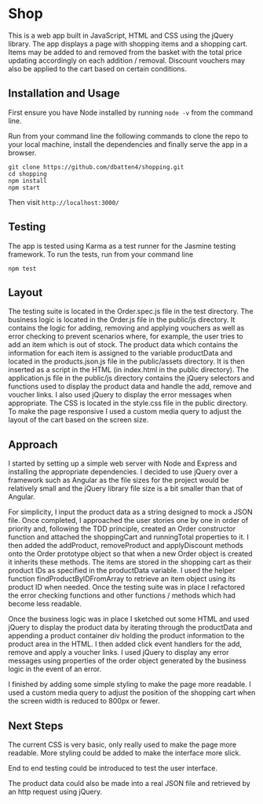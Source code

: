 # Shop

This is a web app built in JavaScript, HTML and CSS using the jQuery library.
The app displays a page with shopping items and a shopping cart. Items may be
added to and removed from the basket with the total price updating accordingly
on each addition / removal. Discount vouchers may also be applied to the cart 
based on certain conditions.

## Installation and Usage

First ensure you have Node installed by running `node -v` from the command line.

Run from your command line the following commands to clone the repo to your
local machine, install the dependencies and finally serve the app in a browser.
```
git clone https://github.com/dbatten4/shopping.git
cd shopping
npm install
npm start
```
Then visit `http://localhost:3000/`

## Testing

The app is tested using Karma as a test runner for the Jasmine testing
framework. To run the tests, run from your command line
```
npm test
```

## Layout

The testing suite is located in the Order.spec.js file in the test directory.
The business logic is located in the Order.js file in the public/js directory.
It contains the logic for adding, removing and applying vouchers as well as
error checking to prevent scenarios where, for example, the user tries to add an
item which is out of stock. The product data which contains the information for
each item is assigned to the variable productData and located in the
products.json.js file in the public/assets directory. It is then inserted as a
script in the HTML (in index.html in the public directory). The application.js
file in the public/js directory contains the jQuery selectors and functions used
to display the product data and handle the add, remove and voucher links.
I also used jQuery to display the error messages when appropriate. The
CSS is located in the style.css file in the public directory. To make the page
responsive I used a custom media query to adjust the layout of the cart based
on the screen size.

## Approach

I started by setting up a simple web server with Node and Express and installing
the appropriate dependencies. I decided to use jQuery over a framework such as
Angular as the file sizes for the project would be relatively small and the
jQuery library file size is a bit smaller than that of Angular.

For simplicity, I input the product data as a string designed to mock a JSON
file. Once completed, I approached the user stories one by one in order of
priority and, following the TDD principle, created an Order constructor function
and attached the shoppingCart and runningTotal properties to it. I then added
the addProduct, removeProduct and applyDiscount methods onto the Order prototype
object so that when a new Order object is created it inherits these methods.
The items are stored in the shopping cart as their product IDs as specified in
the productData variable. I used the helper function findProductByIDFromArray to
retrieve an item object using its product ID when needed. Once the testing suite
was in place I refactored the error checking functions and other functions /
methods which had become less readable.

Once the business logic was in place I sketched out some HTML and used jQuery to
display the product data by iterating through the productData and appending a
product container div holding the product information to the product area in the
HTML. I then added click event handlers for the add, remove and apply a voucher
links. I used jQuery to display any error messages using properties of the
order object generated by the business logic in the event of an error.

I finished by adding some simple styling to make the page more readable. I used
a custom media query to adjust the position of the shopping cart when the screen
width is reduced to 800px or fewer.

## Next Steps

The current CSS is very basic, only really used to make the page more readable.
More styling could be added to make the interface more slick.

End to end testing could be introduced to test the user interface.

The product data could also be made into a real JSON file and retrieved by an
http request using jQuery.
